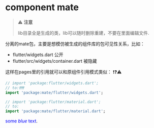 # component mate

> ⚠️ **注意**
>
> lib目录全是生成的类，lib可以随时删除重建，不要在里面编辑文件.

分离的mate包，主要是想模仿被生成的组件库的包可见性关系，比如：
- flutter/widgets.dart 公开
- flutter/src/widgets/container.dart 被隐藏

这样在pages里的引用就可以和原组件引用模式类似：
❗️❓⚠️
```dart
// import 'package:flutter/widgets.dart';
// to:❗️❗️❗️❗️
import 'package:mate/flutter/widgets.dart';

// import 'package:flutter/material.dart';
// to:
import 'package:mate/flutter/material.dart';
```

<span style="color:blue">some *blue* text</span>.
